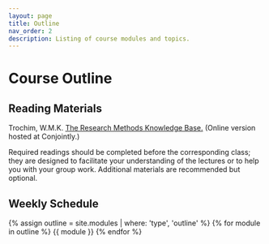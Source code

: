 ```yaml
---
layout: page
title: Outline
nav_order: 2
description: Listing of course modules and topics.
---
```


# Course Outline

## Reading Materials
Trochim, W.M.K. [The Research Methods Knowledge Base.](https://conjointly.com/kb/) (Online version hosted at Conjointly.)

Required readings should be completed before the corresponding class; they are designed to facilitate your understanding of the lectures or to help you with your group work. Additional materials are recommended but optional.

## Weekly Schedule

{% assign outline = site.modules | where: 'type', 'outline' %}
{% for module in outline %}
{{ module }}
{% endfor %}